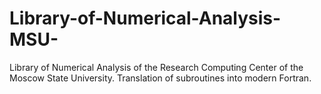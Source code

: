 # Library-of-Numerical-Analysis-MSU-
Library of Numerical Analysis of the Research Computing Center of the Moscow State University. Translation of subroutines into modern Fortran.
